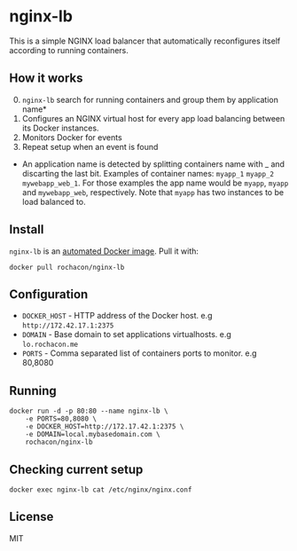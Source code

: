 # nginx-lb

This is a simple NGINX load balancer that automatically reconfigures itself according to running containers.


## How it works

0. `nginx-lb` search for running containers and group them by application name*
0. Configures an NGINX virtual host for every app load balancing between its Docker instances.
0. Monitors Docker for events
0. Repeat setup when an event is found

* An application name is detected by splitting containers name with _ and discarting the last bit. Examples of container names: `myapp_1` `myapp_2` `mywebapp_web_1`. For those examples the app name would be `myapp`, `myapp` and `mywebapp_web`, respectively. Note that `myapp` has two instances to be load balanced to.


## Install

`nginx-lb` is an [automated Docker image](https://registry.hub.docker.com/u/rochacon/nginx-lb). Pull it with:

    docker pull rochacon/nginx-lb


## Configuration

- `DOCKER_HOST` - HTTP address of the Docker host. e.g `http://172.42.17.1:2375`
- `DOMAIN` - Base domain to set applications virtualhosts. e.g `lo.rochacon.me`
- `PORTS` - Comma separated list of containers ports to monitor. e.g 80,8080


## Running

    docker run -d -p 80:80 --name nginx-lb \
        -e PORTS=80,8080 \
        -e DOCKER_HOST=http://172.17.42.1:2375 \
        -e DOMAIN=local.mybasedomain.com \
        rochacon/nginx-lb


## Checking current setup

    docker exec nginx-lb cat /etc/nginx/nginx.conf


## License

MIT
